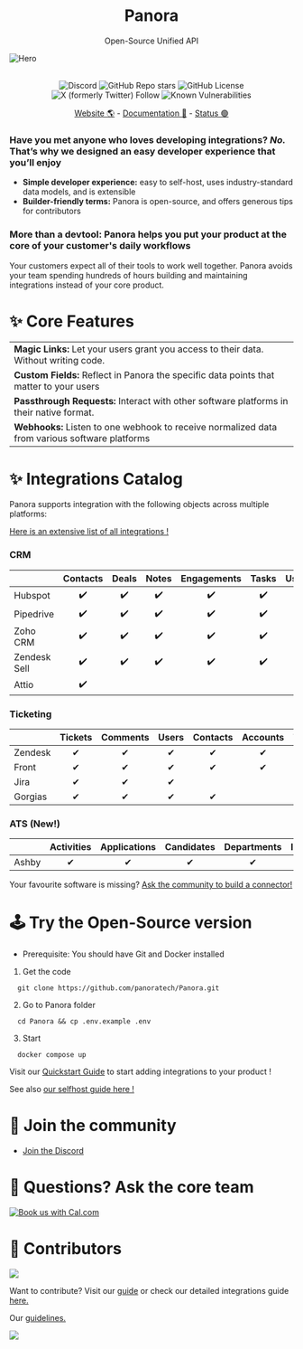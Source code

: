 <div align="center">
  <h1> Panora </h1>
  <p> Open-Source Unified API </p>
</div>

![Hero](https://panora.dev/wp-content/uploads/2023/12/github-banner.png)

<div align="center">
  </br>
    <img alt="Discord" src="https://img.shields.io/discord/1038131193067077642"></img>
    <img alt="GitHub Repo stars" src="https://img.shields.io/github/stars/panoratech/panora?logo=github"> </img>
    <img alt="GitHub License" src="https://img.shields.io/github/license/panoratech/Panora"></img>
    <img alt="X (formerly Twitter) Follow" src="https://img.shields.io/twitter/follow/panoradotdev"></img>
    <img src="https://snyk.io/test/github/panoratech/Panora/badge.svg" alt="Known Vulnerabilities"></img>
  </br>
  
  <p>
    <a href="https://panora.dev">Website 🌎</a> - <a href="https://docs.panora.dev">Documentation 📖</a> - <a href="https://status.panora.dev">Status 🟢</a>
  </p>
</div>

### Have you met anyone who loves developing integrations? *No.* That’s why we designed an easy developer experience that you’ll enjoy

- **Simple developer experience:** easy to self-host, uses industry-standard data models, and is extensible
- **Builder-friendly terms:** Panora is open-source, and offers generous tips for contributors

### More than a devtool: Panora helps you put your product at the core of your customer's daily workflows

Your customers expect all of their tools to work well together. Panora avoids your team spending hundreds of hours building and maintaining integrations instead of your core product.

# ✨ Core Features  

|                    |
|---------------------------|
| **Magic Links:** Let your users grant you access to their data. Without writing code.              |
| **Custom Fields:** Reflect in Panora the specific data points that matter to your users            |
| **Passthrough Requests:** Interact with other software platforms in their native format.      |
| **Webhooks:** Listen to one webhook to receive normalized data from various software platforms                  |

# ✨ Integrations Catalog

Panora supports integration with the following objects across multiple platforms:

[Here is an extensive list of all integrations !](https://docs.panora.dev/integrations-catalog)

### CRM

|                                               | Contacts | Deals | Notes | Engagements | Tasks | Users | Companies |
|-----------------------------------------------|:--------:|:-----:|:-----:|:-----------:|:-----:|:-----:|:---------:|
| Hubspot           |    ✔️    |   ✔️  |   ✔️  |      ✔️     |   ✔️  |   ✔️  |           |
| Pipedrive       |    ✔️    |   ✔️  |   ✔️  |      ✔️     |   ✔️  |   ✔️  |           |
| Zoho CRM          |    ✔️    |   ✔️  |   ✔️  |      ✔️     |   ✔️  |   ✔️  |           |
| Zendesk Sell |    ✔️    |   ✔️  |   ✔️  |      ✔️     |   ✔️  |   ✔️  |           |
| Attio                   |    ✔️    |       |       |             |       |       |     ✔️    |

### Ticketing

|             | Tickets | Comments | Users | Contacts | Accounts | Tags | Teams | Collections |
|-------------|:----------:|:-------:|:-------:|:------------:|:-------:|:-------:|:------:|:-------------:|
| Zendesk     | ✔        | ✔     | ✔    | ✔          | ✔    | ✔    | ✔ |  |
| Front       | ✔        | ✔     | ✔    | ✔          | ✔    | ✔    | ✔ |  |
| Jira        | ✔        | ✔     | ✔    |            |      | ✔    | ✔ | ✔ |
| Gorgias     | ✔        | ✔     | ✔    | ✔          |      | ✔    | ✔ |  |

### ATS (New!)

|             | Activities | Applications | Candidates | Departments | Interviews | Jobs | Offers | Offices | Scorecard | Users |
|-------------|:----------:|:------------:|:----------:|:-----------:|:----------:|:----:|:------:|:-------:|:---------:|:-----:|
| Ashby       | ✔          | ✔            | ✔          | ✔           | ✔          | ✔    | ✔      | ✔       | ✔         | ✔     |

Your favourite software is missing? [Ask the community to build a connector!](https://github.com/panoratech/Panora/issues/new)

# 🕹️ Try the Open-Source version

- Prerequisite: You should have Git and Docker installed

 1. Get the code

```
  git clone https://github.com/panoratech/Panora.git
 ```

 2. Go to Panora folder

```
  cd Panora && cp .env.example .env
  ```

 3. Start

```
  docker compose up
 ```

Visit our [Quickstart Guide](https://docs.panora.dev/quick-start) to start adding integrations to your product !

See also [our selfhost guide here !](https://docs.panora.dev/open-source/selfhost/self-host-guide)

# 👾 Join the community

- [Join the Discord](https://discord.com/invite/PH5k7gGubt)

# 🤔 Questions? Ask the core team

<a href="https://cal.com/rflih/30?utm_source=github&utm_campaign=readme"><img alt="Book us with Cal.com" src="https://cal.com/book-with-cal-dark.svg" /></a>

# 🚀 Contributors

<a href="https://github.com/panoratech/Panora/graphs/contributors">
  <img src="https://contrib.rocks/image?repo=panoratech/Panora" />
</a>

Want to contribute? Visit our [guide](https://docs.panora.dev/open-source/contributors#setup-your-environnement) or check our detailed integrations guide [here.](https://github.com/panoratech/Panora/blob/main/INTEGRATIONS.md)

Our [guidelines.](https://github.com/panoratech/Panora/blob/main/CONTRIBUTING.md)

<img referrerpolicy="no-referrer-when-downgrade" src="https://static.scarf.sh/a.png?x-pxid=3be49a98-8805-45ca-bd15-99f5321ec235" />
